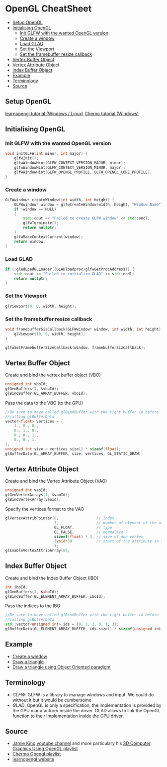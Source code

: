 # OpenGL CheatSheet


* [Setup OpenGL](#setup-opengl)
* [Initialising OpenGL](#initialising-opengl)
  * [Init GLFW with the wanted OpenGL version](#init-glfw-with-the-wanted-opengl-version)
  * [Create a window](#create-a-window)
  * [Load GLAD](#load-glad)
  * [Set the Viewport](#set-the-viewport)
  * [Set the framebuffer resize callback](#set-the-framebuffer-resize-callback)
* [Vertex Buffer Object](#vertex-buffer-object)
* [Vertex Attribute Object](#vertex-attribute-object)
* [Index Buffer Object](#index-buffer-object)
* [Example](#example)
* [Terminology](#terminology)
* [Source](#source)

## Setup OpenGL

[learnopengl tutorial (Windows / Linux)](https://learnopengl.com/Getting-started/Creating-a-window)
[Cherno tutorial (Windows)](https://youtu.be/OR4fNpBjmq8?si=B-6Nb8yBKXTdGV1s)


## Initialising OpenGL

### Init GLFW with the wanted OpenGL version

```cpp
void initGLFW(int minor, int major) {
    glfwInit();
    glfwWindowHint(GLFW_CONTEXT_VERSION_MAJOR, minor);
    glfwWindowHint(GLFW_CONTEXT_VERSION_MINOR, major);
    glfwWindowHint(GLFW_OPENGL_PROFILE, GLFW_OPENGL_CORE_PROFILE);
}
```

### Create a window

```cpp
GLFWwindow* createWindow(int width, int height) {
    GLFWwindow* window = glfwCreateWindow(width, height, "Window Name", NULL, NULL);
    if (window == NULL)
    {
        std::cout << "Failed to create GLFW window" << std::endl;
        glfwTerminate();
        return nullptr;
    }
    glfwMakeContextCurrent(window);
    return window;
}
```

### Load GLAD

```cpp
if (!gladLoadGLLoader((GLADloadproc)glfwGetProcAddress)) {
    std::cout << "Failed to initialize GLAD" << std::endl;
    return nullptr;
}
```

### Set the Viewport

```cpp
glViewport(0, 0, width, height);
```

### Set the framebuffer resize callback

```cpp
void framebufferSizCallback(GLFWwindow* window, int width, int height) {
    glViewport(0, 0, width, height);
}

glfwSetFramebufferSizeCallback(window, framebufferSizCallback);
```



## Vertex Buffer Object

Create and bind the vertex buffer object (VBO)  
```cpp
unsigned int vboId;
glGenBuffers(1, &vboId);
glBindBuffer(GL_ARRAY_BUFFER, vboId);
```

Pass the data to the VBO (to the GPU)  
```cpp
//Be sure to have called glBindBuffer with the right buffer id before
//calling glBufferData
vector<float> vertices = {
    1., 0., 0.,
    0., 1., 0.,
    0., 0., 1.,
    0., 0., 1.
};
unsigned int size = vertices.size() * sizeof(float);
glBufferData(GL_ARRAY_BUFFER, size, vertices, GL_STATIC_DRAW);
```

## Vertex Attribute Object

Create and bind the Vertex Attribute Object (VAO)  
```cpp
unsigned int vaoId;
glGenVertexArrays(1, &vaoId);
glBindVertexArray(vaoId);
```

Specify the vertices format to the VAO
```cpp
glVertexAttribPointer(0,                 // index
                      3,                 // number of element of the attribute
                      GL_FLOAT,          // type
                      GL_FALSE,          // normalize ?
                      sizeof(float) * 3, // size of one vertex
                      (void*)0           // start of the attribute in the vertex
                      );
glEnableVertexAttribArray(0);
```

## Index Buffer Object

Create and bind the Index Buffer Object (IBO)  
```cpp
int iboId;
glGenBuffers(1, $iboId);
glBindBuffer(GL_ELEMENT_ARRAY_BUFFER, iboId);
```

Pass the indices to the IBO  
```cpp
//Be sure to have called glBindBuffer with the right buffer id before
//calling glBufferData
std::vector<unsigned int> ids = {0, 1, 2, 0, 1, 3};
glBufferData(GL_ELEMENT_ARRAY_BUFFER, ids.size() * sizeof(unsigned int), ids, GL_STATIC_DRAW);
```

## Example

* [Create a window](./code/window/)
* [Draw a triangle](./code/triangle/)
* [Draw a triangle using Object Oriented paradigm](./code/triangle_OO/)

## Terminology

* *GLFW*: GLFW is a library to manage windows and input. We could do without it but it would be cumbersome
* *GLAD*: OpenGL is only a specification, the implementation is provided by the GPU manufacturer inside the driver.
        GLAD allows to link the OpenGL function to their implementation inside the GPU driver.

## Source

* [Jamie King youtube channel](https://www.youtube.com/@JamieKingCS) and more particulary his [3D Computer Graphics Using OpenGL playlist](https://youtube.com/playlist?list=PLRwVmtr-pp06qT6ckboaOhnm9FxmzHpbY&si=4hb-MTGaW3H6sSE3)
* [Chermo Opengl playlist](https://youtube.com/playlist?list=PLlrATfBNZ98foTJPJ_Ev03o2oq3-GGOS2&si=WxrcIndFibol52dQ)
* [learnopengl website](https://learnopengl.com/)
